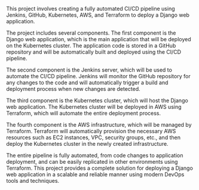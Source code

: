 This project involves creating a fully automated CI/CD pipeline using Jenkins, GitHub, Kubernetes, AWS, and Terraform to deploy a Django web application.

The project includes several components. The first component is the Django web application, which is the main application that will be deployed on the Kubernetes cluster. The application code is stored in a GitHub repository and will be automatically built and deployed using the CI/CD pipeline.

The second component is the Jenkins server, which will be used to automate the CI/CD pipeline. Jenkins will monitor the GitHub repository for any changes to the code and will automatically trigger a build and deployment process when new changes are detected.

The third component is the Kubernetes cluster, which will host the Django web application. The Kubernetes cluster will be deployed in AWS using Terraform, which will automate the entire deployment process.

The fourth component is the AWS infrastructure, which will be managed by Terraform. Terraform will automatically provision the necessary AWS resources such as EC2 instances, VPC, security groups, etc., and then deploy the Kubernetes cluster in the newly created infrastructure.

The entire pipeline is fully automated, from code changes to application deployment, and can be easily replicated in other environments using Terraform. This project provides a complete solution for deploying a Django web application in a scalable and reliable manner using modern DevOps tools and techniques.


